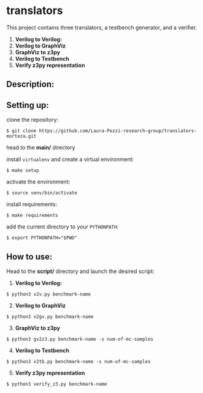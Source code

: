 # translators

This project contains three translators, a testbench generator, and a verifier.

1) **Verilog to Verilog:**
2) **Verilog to GraphViz**
3) **GraphViz to z3py**
5) **Verilog to Testbench**
6) **Verify z3py representation**

## Description:

## Setting up:

clone the repository:

`$ git clone https://github.com/Laura-Pozzi-research-group/translators-morteza.git`

head to the **main/** directory

install `virtualenv` and create a virtual environment:

`$ make setup`

activate the environment:

`$ source venv/bin/activate`


install requirements:

`$ make requirements`


add the current directory to your `PYTHONPATH`:

`$ export PYTHONPATH="$PWD"`




## How to use:

Head to the **script/** directory and launch the desired script:

1) **Verilog to Verilog:**

`$ python3 v2v.py benchmark-name`

2) **Verilog to GraphViz**

`$ python3 v2gv.py benchmark-name`


3) **GraphViz to z3py**

`$ python3 gv2z3.py benchmark-name -s num-of-mc-samples`

4) **Verilog to Testbench**

`$ python3 v2tb.py benchmark-name -s num-of-mc-samples`

5) **Verify z3py representation**

`$ python3 verify_z3.py benchmark-name`


